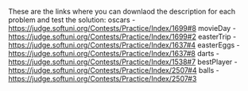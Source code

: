 These are the links where you can downlaod the description for each problem and test the solution:
oscars - https://judge.softuni.org/Contests/Practice/Index/1699#8
movieDay - https://judge.softuni.org/Contests/Practice/Index/1699#2
easterTrip - https://judge.softuni.org/Contests/Practice/Index/1637#4
easterEggs - https://judge.softuni.org/Contests/Practice/Index/1637#8
darts - https://judge.softuni.org/Contests/Practice/Index/1538#7
bestPlayer - https://judge.softuni.org/Contests/Practice/Index/2507#4
balls - https://judge.softuni.org/Contests/Practice/Index/2507#3
